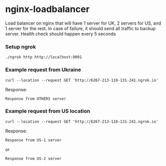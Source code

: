 # nginx-loadbalancer
Load balancer on nginx that will have 1 server for UK, 2 servers for US, and 1 server for the rest. In case of failure, it should send all traffic to backup server. Health check should happen every 5 seconds

### Setup ngrok
```shell
./ngrok http http://localhost:8091
```

### Example request from Ukraine
```shell
curl --location --request GET 'http://6267-213-110-131-241.ngrok.io'
```

Response:
```
Response from OTHERS server
```

### Example request from US location
```shell
curl --location --request GET 'http://6267-213-110-131-241.ngrok.io'
```

Response:
```
Response from US-1 server
```
or
```
Response from US-2 server
```